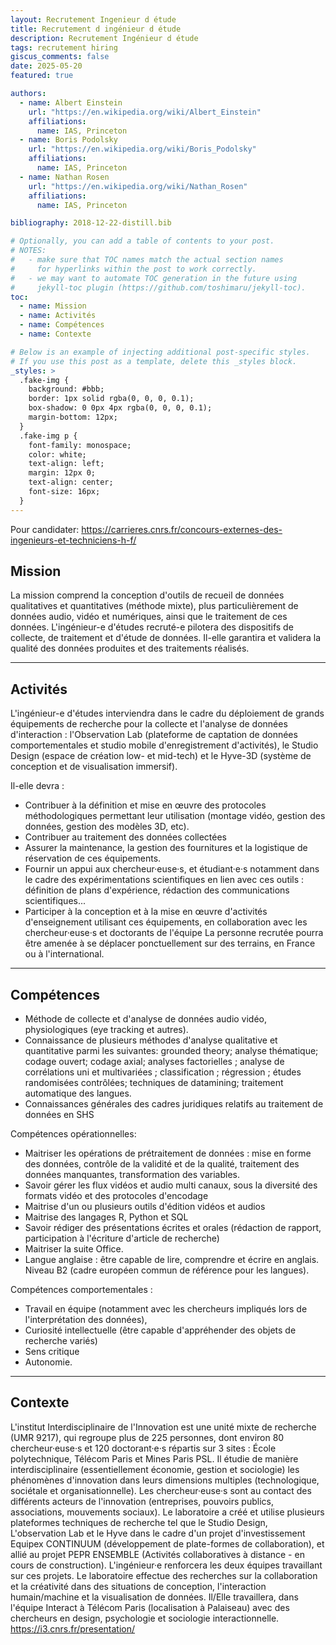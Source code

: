 ```yaml
---
layout: Recrutement Ingenieur d étude 
title: Recrutement d ingénieur d étude 
description: Recrutement Ingénieur d étude
tags: recrutement hiring 
giscus_comments: false
date: 2025-05-20
featured: true

authors:
  - name: Albert Einstein
    url: "https://en.wikipedia.org/wiki/Albert_Einstein"
    affiliations:
      name: IAS, Princeton
  - name: Boris Podolsky
    url: "https://en.wikipedia.org/wiki/Boris_Podolsky"
    affiliations:
      name: IAS, Princeton
  - name: Nathan Rosen
    url: "https://en.wikipedia.org/wiki/Nathan_Rosen"
    affiliations:
      name: IAS, Princeton

bibliography: 2018-12-22-distill.bib

# Optionally, you can add a table of contents to your post.
# NOTES:
#   - make sure that TOC names match the actual section names
#     for hyperlinks within the post to work correctly.
#   - we may want to automate TOC generation in the future using
#     jekyll-toc plugin (https://github.com/toshimaru/jekyll-toc).
toc:
  - name: Mission
  - name: Activités
  - name: Compétences
  - name: Contexte

# Below is an example of injecting additional post-specific styles.
# If you use this post as a template, delete this _styles block.
_styles: >
  .fake-img {
    background: #bbb;
    border: 1px solid rgba(0, 0, 0, 0.1);
    box-shadow: 0 0px 4px rgba(0, 0, 0, 0.1);
    margin-bottom: 12px;
  }
  .fake-img p {
    font-family: monospace;
    color: white;
    text-align: left;
    margin: 12px 0;
    text-align: center;
    font-size: 16px;
  }
---
```


Pour candidater: https://carrieres.cnrs.fr/concours-externes-des-ingenieurs-et-techniciens-h-f/

## Mission

La mission comprend la conception d'outils de recueil de données qualitatives et quantitatives (méthode mixte), plus particulièrement de données audio, vidéo et numériques, ainsi que le traitement de ces données. L'ingénieur-e d'études recruté-e pilotera des dispositifs de collecte, de traitement et d'étude de données.  Il-elle garantira et validera la qualité des données produites et des traitements réalisés.

---

## Activités

L'ingénieur-e d'études interviendra dans le cadre du déploiement de grands équipements de recherche pour la collecte et l'analyse de données d'interaction : l'Observation Lab (plateforme de captation de données comportementales et studio mobile d'enregistrement d'activités), le Studio Design (espace de création low- et mid-tech) et le Hyve-3D (système de conception et de visualisation immersif).
 
Il-elle devra :
- Contribuer à la définition et mise en œuvre des protocoles méthodologiques permettant leur utilisation (montage vidéo, gestion des données, gestion des modèles 3D, etc).
- Contribuer au traitement des données collectées
- Assurer la maintenance, la gestion des fournitures et la logistique de réservation de ces équipements.
- Fournir un appui aux chercheur·euse·s, et étudiant·e·s notamment dans le cadre des expérimentations scientifiques en lien avec ces outils : définition de plans d'expérience, rédaction des communications scientifiques...
- Participer à la conception et à la mise en œuvre d'activités d'enseignement utilisant ces équipements, en collaboration avec les chercheur·euse·s et doctorants de l'équipe 
La personne recrutée pourra être amenée à se déplacer ponctuellement sur des
terrains, en France ou à l'international.


---

## Compétences

- Méthode de collecte et d'analyse de données audio vidéo, physiologiques (eye tracking et autres).
- Connaissance de plusieurs méthodes d'analyse qualitative et quantitative parmi les suivantes: grounded theory; analyse thématique; codage ouvert; codage axial; analyses factorielles ; analyse de corrélations uni et multivariées ; classification ; régression ; études randomisées contrôlées; techniques de datamining; traitement automatique des langues.
- Connaissances générales des cadres juridiques relatifs au traitement de données en SHS

Compétences opérationnelles:
- Maitriser les opérations de prétraitement de données : mise en forme des données, contrôle de la validité et de la qualité, traitement des données manquantes, transformation des variables.
- Savoir gérer les flux vidéos et audio multi canaux, sous la diversité des formats vidéo et des protocoles d'encodage 
- Maitrise d'un ou plusieurs outils d'édition vidéos et audios
- Maitrise des langages R, Python et SQL
- Savoir rédiger des présentations écrites et orales (rédaction de rapport,
participation à l'écriture d'article de recherche)
- Maitriser la suite Office.
- Langue anglaise : être capable de lire, comprendre et écrire en anglais. Niveau
B2 (cadre européen commun de référence pour les langues).

Compétences comportementales :
- Travail en équipe (notamment avec les chercheurs impliqués lors de l'interprétation des données),
- Curiosité intellectuelle (être capable d'appréhender des objets de recherche
variés)
- Sens critique
- Autonomie.

---

## Contexte

L'institut Interdisciplinaire de l'Innovation est une unité mixte de recherche (UMR 9217), qui regroupe plus de 225 personnes, dont environ 80 chercheur·euse·s et 120 doctorant·e·s répartis sur 3 sites : École polytechnique, Télécom Paris et Mines Paris PSL. Il étudie de manière interdisciplinaire (essentiellement économie, gestion et sociologie) les phénomènes d'innovation dans leurs dimensions multiples (technologique, sociétale et organisationnelle). Les chercheur·euse·s sont au contact des différents acteurs de l'innovation (entreprises, pouvoirs publics, associations, mouvements sociaux).
Le laboratoire a créé et utilise plusieurs plateformes techniques de recherche tel que le Studio Design, L'observation Lab et le Hyve dans le cadre d'un projet d'investissement Equipex CONTINUUM (développement de plate-formes de collaboration), et allié au projet PEPR ENSEMBLE (Activités collaboratives à distance - en cours de construction). L'ingénieur·e renforcera les deux équipes travaillant sur ces projets.
Le laboratoire effectue des recherches sur la collaboration et la créativité dans des situations de conception, l'interaction humain/machine et la visualisation de données. Il/Elle travaillera, dans l'équipe Interact à Télécom Paris (localisation à Palaiseau) avec des chercheurs en design, psychologie et sociologie interactionnelle.
https://i3.cnrs.fr/presentation/
 
